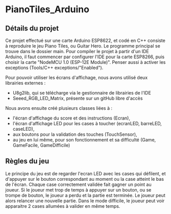 # PianoTiles_Arduino

## Détails du projet
Ce projet effectué sur une carte Arduino ESP8622, et codé en C++ consiste à reproduire le jeu Piano Tiles, ou Guitar Hero.
Le programme principal se trouve dans le dossier main. Pour compiler le projet à partir d'un IDE Arduino, il faut commencer par configurer l'IDE pour la carte ESP8266, puis choisir la carte "NodeMCU 1.0 (ESP-12E Module)". Penser aussi à activer les exceptions (Tools/C++ exceptions/"Enabled").

Pour pouvoir utiliser les écrans d'affichage, nous avons utilisé deux librairies externes : 
 - U8g2lib, qui se télécharge via le gestionnaire de librairies de l'IDE
 - Seeed_RGB_LED_Matrix, présente sur un gitHub libre d'accès

Nous avons ensuite créé plusieurs classes liées à :
 - l'écran d'affichage du score et des instructions (Ecran),
 - l'écran d'affichage LED pour les cases à toucher (ecranLED, barreLED, caseLED), 
 - aux boutons pour la validation des touches (TouchSensor),
 - au jeu en lui même, pour son fonctionnement et sa difficulté (Game, GameFacile, GameDifficile)

## Règles du jeu
Le principe du jeu est de regarder l'ecran LED avec les cases qui défilent, et d'appuyer sur le bouton correspondant au moment ou la case atteint le bas de l'écran. Chaque case correctement validée fait gagner un point au joueur. Si le joueur met trop de temps à appuyer sur un bouton, ou se trompe de bouton, le joueur a perdu et la partie est terminée. Le joueur peut alors relancer une nouvelle partie.
Dans le mode difficile, le joueur peut voir apparaitre 2 cases allumées à valider en même temps.
